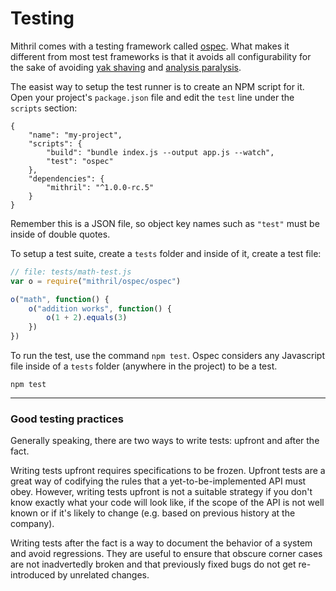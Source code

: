 # Testing

Mithril comes with a testing framework called [ospec](https://github.com/lhorie/mithril.js/tree/rewrite/ospec). What makes it different from most test frameworks is that it avoids all configurability for the sake of avoiding [yak shaving](http://catb.org/jargon/html/Y/yak-shaving.html) and [analysis paralysis](https://en.wikipedia.org/wiki/Analysis_paralysis).

The easist way to setup the test runner is to create an NPM script for it. Open your project's `package.json` file and edit the `test` line under the `scripts` section:

```
{
	"name": "my-project",
	"scripts": {
		"build": "bundle index.js --output app.js --watch",
		"test": "ospec"
	},
	"dependencies": {
		"mithril": "^1.0.0-rc.5"
	}
}
```

Remember this is a JSON file, so object key names such as `"test"` must be inside of double quotes.

To setup a test suite, create a `tests` folder and inside of it, create a test file:

```javascript
// file: tests/math-test.js
var o = require("mithril/ospec/ospec")

o("math", function() {
	o("addition works", function() {
		o(1 + 2).equals(3)
	})
})
```

To run the test, use the command `npm test`. Ospec considers any Javascript file inside of a `tests` folder (anywhere in the project) to be a test.

```
npm test
```

---

### Good testing practices

Generally speaking, there are two ways to write tests: upfront and after the fact.

Writing tests upfront requires specifications to be frozen. Upfront tests are a great way of codifying the rules that a yet-to-be-implemented API must obey. However, writing tests upfront is not a suitable strategy if you don't know exactly what your code will look like, if the scope of the API is not well known or if it's likely to change (e.g. based on previous history at the company).

Writing tests after the fact is a way to document the behavior of a system and avoid regressions. They are useful to ensure that obscure corner cases are not inadvertedly broken and that previously fixed bugs do not get re-introduced by unrelated changes.

